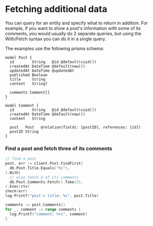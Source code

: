 # Fetching additional data

You can query for an entity and specify what to return in addition. For example, if you want to show a post's
information with some of its comments, you would usually do 2 separate queries, but using the With/Fetch syntax you can
do it in a single query.

The examples use the following prisma schema:

```prisma
model Post {
  id        String   @id @default(cuid())
  createdAt DateTime @default(now())
  updatedAt DateTime @updatedAt
  published Boolean
  title     String
  content   String?

  comments Comment[]
}

model Comment {
  id        String   @id @default(cuid())
  createdAt DateTime @default(now())
  content   String

  post   Post   @relation(fields: [postID], references: [id])
  postID String
}
```

### Find a post and fetch three of its comments

```go
// find a post
post, err := client.Post.FindFirst(
  db.Post.Title.Equals("hi"),
).With(
  // also fetch 3 of its comments
  db.Post.Comments.Fetch().Take(3),
).Exec(ctx)
check(err)
log.Printf("post's title: %s", post.Title)

comments := post.Comments()
for _, comment := range comments {
  log.Printf("comment: %+v", comment)
}
```
